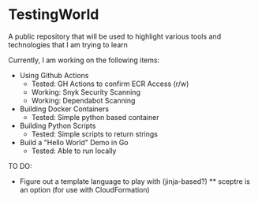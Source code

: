 # TestingWorld
A public repository that will be used to highlight various tools and technologies that I am trying to learn

Currently, I am working on the following items:
* Using Github Actions
    * Tested: GH Actions to confirm ECR Access (r/w)
    * Working: Snyk Security Scanning
    * Working: Dependabot Scanning
* Building Docker Containers
    * Tested: Simple python based container
* Building Python Scripts
    * Tested: Simple scripts to return strings
* Build a "Hello World" Demo in Go
    * Tested: Able to run locally

TO DO:
* Figure out a template language to play with (jinja-based?)
    ** sceptre is an option (for use with CloudFormation)